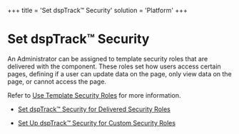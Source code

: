 +++
title = 'Set dspTrack™ Security'
solution = 'Platform'
+++

# Set dspTrack™ Security

An Administrator can be assigned to template security roles that are
delivered with the component. These roles set how users access certain
pages, defining if a user can update data on the page, only view data on
the page, or cannot access the page.

Refer to [Use Template Security Roles](Use_Template_Security_Roles)
for more information.

  - [Set dspTrack™ Security for Delivered Security
    Roles](Set_dspTrack_Security_Delivered_Security_Role)

  - [Set Up dspTrack™ Security for Custom Security
    Roles](SetUp_dspTrack_Security_Custom_Security_Role)
